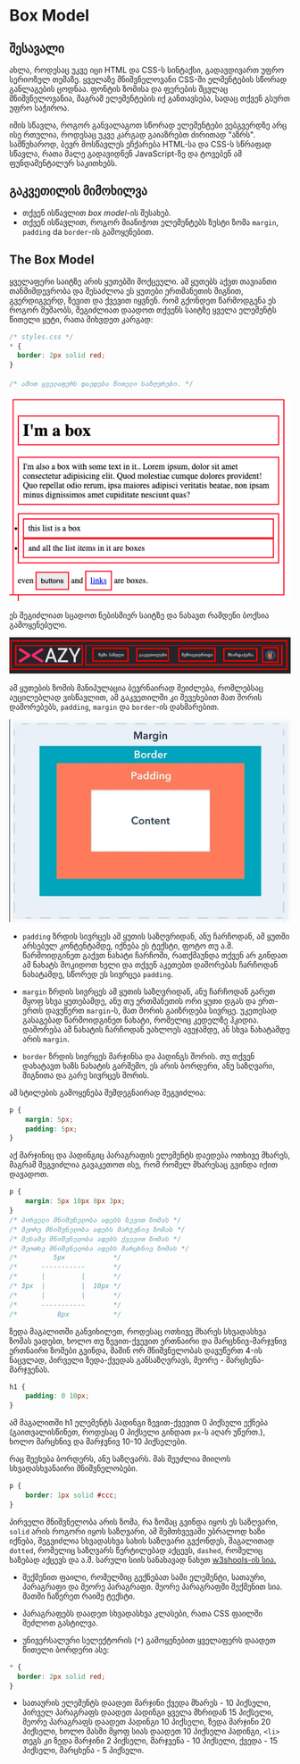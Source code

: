 # Box Model

## შესავალი

ახლა, როდესაც უკვე იცი  HTML და CSS-ს სინტაქსი, გადავდივართ უფრო სერიოზულ თემაზე. ყველაზე მნიშვნელოვანი CSS-ში ელმენტების სწორად განლაგების ცოდნაა. ფონტის ზომისა და ფერების შცვლაც მნიშვნელოვანია, მაგრამ ელემენტების იქ განთავსება, სადაც თქვენ გსურთ უფრო საჭიროა.

იმის სწავლა, როგორ განვალაგოთ სწორად ელემენტები ვებგვერდზე არც ისე რთულია, როდესაც უკვე კარგად გაიაზრებთ ძირითად "აზრს". სამწუხაროდ, ბევრ მოსწავლეს ეჩქარება HTML-სა და CSS-ს სწრაფად სწავლა, რათა მალე გადავიდნენ JavaScript-ზე და ტოვებენ ამ ფუნდამენტალურ საკითხებს. 

## გაკვეთილის მიმოხილვა

- თქვენ ისწავლით *box model*-ის შესახებ.
- თქვენ ისწავლით, როგორ მიანიჭოთ ელემენტებს ზუსტი ზომა `margin`, `padding` da `border`-ის გამოყენებით.


## The Box Model

ყველაფერი საიტზე არის ყუთებში მოქცეული. ამ ყუთებს აქვთ თავიანთი თანმიმდევრობა და შესაძლოა ეს ყუთები ერთმანეთის შიგნით, გვერდიგვერდ, ზევით და ქვევით იყვნენ. რომ გქონდეთ წარმოდგენა ეს როგორ მუშაობს, შეგიძლიათ დაადოთ თქვენს საიტზე ყველა ელემენტს წითელი ყუტი, რათა მიხვდეთ კარგად:

```css
/* styles.css */
* {
  border: 2px solid red;
}

/* ამით ყველაფერს დაედება წითელი საზღვრები. */
```

![boxmodel](https://raw.githubusercontent.com/XazyProject/masala/main/fundamentalebi/4_css_fundamentalebi/box_model-imgs/00.png)

ეს შეგიძლიათ სცადოთ ნებისმიერ საიტზე და ნახავთ რამდენი ბოქსია გამოყენებული.

![site-example](https://raw.githubusercontent.com/XazyProject/masala/main/fundamentalebi/4_css_fundamentalebi/box_model-imgs/01.png)

ამ ყუთების ზომის მანიპულაცია ბევრნაირად შეიძლება, რომლებსაც აუცილებლად ვისწავლით, ამ გაკვეთილში კი შევეხებით მათ შორის დაშორებებს, `padding`, `margin` და `border`-ის დახმარებით.

![marginpaddingborder](https://raw.githubusercontent.com/XazyProject/masala/main/fundamentalebi/4_css_fundamentalebi/box_model-imgs/02.png)

- `padding` ზრდის სივრცეს ამ ყუთის საზღვრიდან, ანუ ჩარჩოდან, ამ ყუთში არსებულ კონტენტამდე, იქნება ეს ტექსტი, ფოტო თუ ა.შ. წარმოიდგინეთ გაქვთ ნახატი ჩარჩოში, რათქმაუნდა თქვენ არ გინდათ ამ ნახატს მოკიდოთ ხელი და თქვენ აკეთებთ დაშორებას ჩარჩოდან ნახატამდე, სწორედ ეს სივრცეა `padding`.

- `margin` ზრდის სივრცეს ამ ყუთის საზღვრიდან, ანუ ჩარჩოდან გარეთ მყოფ სხვა ყუთებამდე, ანუ თუ ერთმანეთის ორი ყუთი დგას და ერთ-ერთს დავუწერთ `margin`-ს, მათ შორის გაიზრდება სივრცე. უკეთესად გასაგებად წარმოიდგინეთ ნახატი, რომელიც კედელზე ჰკიდია. დაშორება ამ ნახატის ჩარჩოდან უახლოეს ავეჯამდე, ან სხვა ნახატამდე არის `margin`.

- `border` ზრდის სივრცეს მარჯინსა და პადინგს შორის. თუ თქვენ დახატავთ ხაზს ნახატის გარშემო, ეს არის ბორდერი, ანუ საზღვარი, შიგნითა და გარე სივრცეს შორის.


ამ სტილების გამოყენება შემდეგნაირად შეგვიძლია:

```css
p {
    margin: 5px;
    padding: 5px;
}
```

აქ მარჯინიც და პადინგიც პარაგრაფის ელემენტს დაედება ოთხივე მხარეს, მაგრამ შეგვიძლია გავაკეთოთ ისე, რომ რომელ მხარესაც გვინდა იქით დავადოთ.


```css
p {
    margin: 5px 10px 8px 3px;
}
/* პირველი მნიშვნელობა ადებს ზევით ზომას */
/* მეორე მნიშვნელობა ადებს მარჯვნივ ზომას */
/* მესამე მნიშვნელობა ადებს ქვევით ზომას */
/* მეოთხე მნიშვნელობა ადებს მარცხნივ ზომას */
/*         5px            */
/*      -----------       */
/*      |         |       */
/* 3px  |         |  10px */
/*      |         |       */
/*      -----------       */
/*          8px           */
```

ზედა მაგალითში განვიხილეთ, როდესაც ოთხივე მხარეს სხვადასხვა ზომას ვადებთ, ხოლო თუ ზევით-ქვევით ერთნაირი და მარცხნივ-მარჯვნივ ერთნაირი ზომები გვინდა, მაშინ ორ მნიშვნელობას დავუწერთ 4-ის ნაცვლად, პირველი ზედა-ქვედას განსაზღვრავს, მეორე - მარცხენა-მარჯვენას.

```css
h1 {
    padding: 0 10px;
}
```

ამ მაგალითში h1 ელემენტს პადინგი ზევით-ქვევით 0 პიქსელი ექნება (გაითვალისწინეთ, როდესაც 0 პიქსელი გინდათ `px`-ს აღარ უწერთ.), ხოლო მარცხნივ და მარჯვნივ 10-10 პიქსელები.

რაც შეეხება ბორდერს, ანუ საზღვარს. მას შეუძლია მიიღოს სხვადასხვანაირი მნიშვნელობები.

```css
p {
    border: 1px solid #ccc;
}
```

პირველი მნიშვნელობა არის ზომა, რა ზომაც გვინდა იყოს ეს საზღვარი, `solid` არის როგორი იყოს საზღვარი, ამ შემთხვევაში უბრალოდ ხაზი იქნება, შეგვიძლია სხვადასხვა სახის საზღვარი გვქონდეს, მაგალითად `dotted`, რომელიც საზღვარს წერტილებად აქცევს, `dashed`, რომელიც ხაზებად აქცევს და ა.შ. სარული სიის სანახავად ნახეთ [w3shools-ის სია.](https://www.w3schools.com/css/css_border.asp)

<div className='homework'>

- შექმენით ფაილი, რომელშიც გექნებათ სამი ელემენტი, სათაური, პარაგრაფი და მეორე პარაგრაფი. მეორე პარაგრაფში შექმენით სია. მათში ჩაწერეთ რაიმე ტექსტი.

- პარაგრაფებს დაადეთ სხვადასხვა კლასები, რათა CSS ფაილში შეძლოთ გასტილვა.

- უნივერსალური სელექტორის (`*`) გამოყენებით ყველაფერს დაადეთ წითელი ბორდერი ასე:
```css
* {
  border: 2px solid red;
}
```
- სათაურის ელემენტს დაადეთ მარჯინი ქვედა მხარეს - 10 პიქსელი, პირველ პარაგრაფს დაადეთ პადინგი ყველა მხრიდან 15 პიქსელი, მეორე პარაგრაფს დაადეთ პადინგი 10 პიქსელი, ზედა მარჯინი 20 პიქსელი, ხოლო მასში მყოფ სიას დაადეთ 10 პიქსელი პადინგი, `<li>` თეგს კი ზედა მარჯინი 2 პიქსელი, მარჯვენა - 10 პიქსელი, ქვედა - 15 პიქსელი, მარცხენა - 5 პიქსელი. 


</div>
